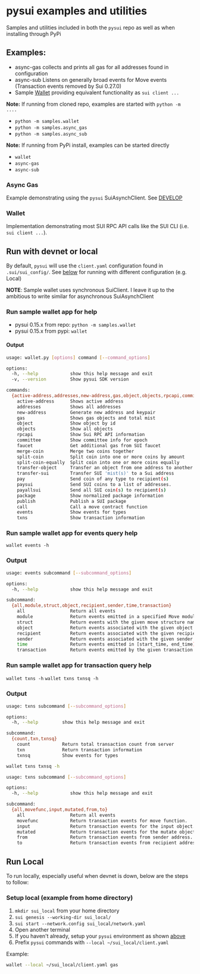 # pysui examples and utilities

Samples and utilities included in both the `pysui` repo as well as when installing through PyPi

## Examples:

- async-gas collects and prints all gas for all addresses found in configuration
- async-sub Listens on generally broad events for Move events (Transaction events removed by Sui 0.27.0)
- Sample [Wallet](#wallet) providing equivalent functionality as `sui client ...`

**Note:** If running from cloned repo, examples are started with `python -m ....`

- `python -m samples.wallet`
- `python -m samples.async_gas`
- `python -m samples.async_sub`

**Note:** If running from PyPi install, examples can be started directly

- `wallet`
- `async-gas`
- `async-sub`

### Async Gas

Example demonstrating using the `pysui` SuiAsynchClient. See [DEVELOP](../DEVELOP.md)

### Wallet

Implementation demonstrating most SUI RPC API calls like the SUI CLI (i.e. `sui client ...`).

## Run with devnet or local

By default, `pysui` will use the `client.yaml` configuration found in `.sui/sui_config/`. See [below](#run-local) for running
with different configuration (e.g. Local)

**NOTE**: Sample wallet uses synchronous SuiClient. I leave it up to the ambitious to
write similar for asynchronous SuiAsynchClient

### Run sample wallet app for help

- pysui 0.15.x from repo: `python -m samples.wallet`
- pysui 0.15.x from pypi: `wallet`

#### Output

```bash
usage: wallet.py [options] command [--command_options]

options:
  -h, --help            show this help message and exit
  -v, --version         Show pysui SDK version

commands:
  {active-address,addresses,new-address,gas,object,objects,rpcapi,committee,faucet,merge-coin,split-coin,split-coin-equally,transfer-object,transfer-sui,pay,paysui,payallsui,package,publish,call,events,txns}
    active-address      Shows active address
    addresses           Shows all addresses
    new-address         Generate new address and keypair
    gas                 Shows gas objects and total mist
    object              Show object by id
    objects             Show all objects
    rpcapi              Show Sui RPC API information
    committee           Show committee info for epoch
    faucet              Get additional gas from SUI faucet
    merge-coin          Merge two coins together
    split-coin          Split coin into one or more coins by amount
    split-coin-equally  Split coin into one or more coins equally
    transfer-object     Transfer an object from one address to another
    transfer-sui        Transfer SUI 'mist(s)' to a Sui address
    pay                 Send coin of any type to recipient(s)
    paysui              Send SUI coins to a list of addresses.
    payallsui           Send all SUI coin(s) to recipient(s)
    package             Show normalized package information
    publish             Publish a SUI package
    call                Call a move contract function
    events              Show events for types
    txns                Show transaction information
```

### Run sample wallet app for events query help

`wallet events -h`

### Output

```bash
usage: events subcommand [--subcommand_options]

options:
  -h, --help            show this help message and exit

subcommand:
  {all,module,struct,object,recipient,sender,time,transaction}
    all                 Return all events
    module              Return events emitted in a specified Move module
    struct              Return events with the given move structure name
    object              Return events associated with the given object
    recipient           Return events associated with the given recipient
    sender              Return events associated with the given sender
    time                Return events emitted in [start_time, end_time) interval
    transaction         Return events emitted by the given transaction
```

### Run sample wallet app for transaction query help

`wallet txns -h`
`wallet txns txnsq -h`

### Output

```bash
usage: txns subcommand [--subcommand_options]

options:
  -h, --help         show this help message and exit

subcommand:
  {count,txn,txnsq}
    count            Return total transaction count from server
    txn              Return transaction information
    txnsq            Show events for types

wallet txns txnsq -h

usage: txns subcommand [--subcommand_options]

options:
  -h, --help            show this help message and exit

subcommand:
  {all,movefunc,input,mutated,from,to}
    all                 Return all events
    movefunc            Return transaction events for move function.
    input               Return transaction events for the input object.
    mutated             Return transaction events for the mutate object.
    from                Return transaction events from sender address.
    to                  Return transaction events from recipient address.
```

## Run Local

To run locally, especially useful when devnet is down, below are the steps to follow:

### Setup local (example from home directory)

1. `mkdir sui_local` from your home directory
2. `sui genesis --working-dir sui_local/`
3. `sui start --network.config sui_local/network.yaml`
4. Open another terminal
5. If you haven't already, setup your `pysui` environment as shown [above](#setup-environment)
6. Prefix `pysui` commands with `--local ~/sui_local/client.yaml`

Example:

```bash
wallet --local ~/sui_local/client.yaml gas
```
